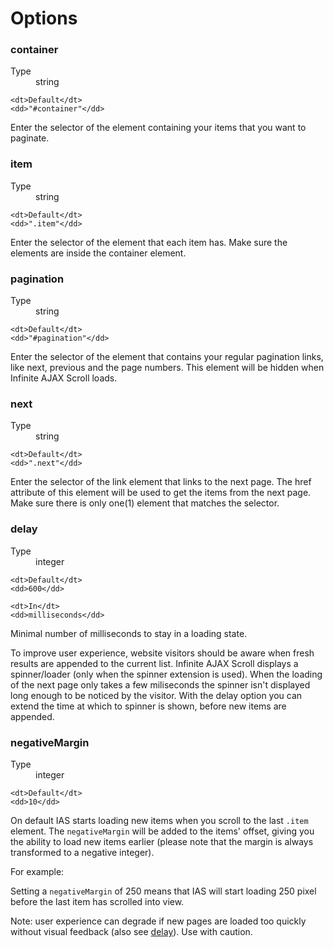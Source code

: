 Options
=======

### container

<dl>
    <dt>Type</dt>
    <dd>string</dd>

    <dt>Default</dt>
    <dd>"#container"</dd>
</dl>

Enter the selector of the element containing your items that you want to paginate.

### item

<dl>
    <dt>Type</dt>
    <dd>string</dd>

    <dt>Default</dt>
    <dd>".item"</dd>
</dl>

Enter the selector of the element that each item has. Make sure the elements are inside the container element.

### pagination

<dl>
    <dt>Type</dt>
    <dd>string</dd>

    <dt>Default</dt>
    <dd>"#pagination"</dd>
</dl>

Enter the selector of the element that contains your regular pagination links, like next, previous and the page numbers. This element will be hidden when Infinite AJAX Scroll loads.

### next

<dl>
    <dt>Type</dt>
    <dd>string</dd>

    <dt>Default</dt>
    <dd>".next"</dd>
</dl>

Enter the selector of the link element that links to the next page. The href attribute of this element will be used to get the items from the next page. Make sure there is only one(1) element that matches the selector.

### delay

<dl>
    <dt>Type</dt>
    <dd>integer</dd>

    <dt>Default</dt>
    <dd>600</dd>

    <dt>In</dt>
    <dd>milliseconds</dd>
</dl>

Minimal number of milliseconds to stay in a loading state.

To improve user experience, website visitors should be aware when fresh results are appended to the current list. Infinite AJAX Scroll displays a spinner/loader (only when the spinner extension is used). When the loading of the next page only takes a few miliseconds the spinner isn't displayed long enough to be noticed by the visitor. With the delay option you can extend the time at which to spinner is shown, before new items are appended.

### negativeMargin

<dl>
    <dt>Type</dt>
    <dd>integer</dd>

    <dt>Default</dt>
    <dd>10</dd>
</dl>

On default IAS starts loading new items when you scroll to the last `.item` element. The `negativeMargin` will be added to the items' offset, giving you the ability to load new items earlier (please note that the margin is always transformed to a negative integer).

For example:

Setting a `negativeMargin` of 250 means that IAS will start loading 250 pixel before the last item has scrolled into view.

Note: user experience can degrade if new pages are loaded too quickly without visual feedback (also see [delay](options.html#delay)). Use with caution.
